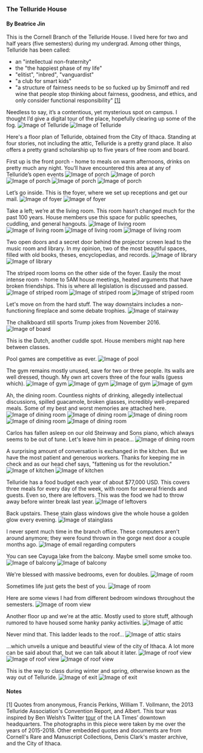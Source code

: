 ### The Telluride House
#### By Beatrice Jin

This is the Cornell Branch of the Telluride House. I lived here for two and half years (five semesters) during my undergrad. Among other things, Telluride has been called:

  * an "intellectual non-fraternity"
  * the "the happiest phase of my life"
  * "elitist", "inbred", "vanguardist"
  * "a club for smart kids"
  * "a structure of fairness needs to be so fucked up by Smirnoff and red wine that people stop thinking about fairness, goodness, and ethics, and only consider functional responsibility" [[1]](#notes)

Needless to say, it’s a contentious, yet mysterious spot on campus. I thought I’d give a digital tour of the place, hopefully clearing up some of the fog. 
![Image of Telluride](photos/intro0.jpg)
![Image of Telluride](photos/intro2.jpg)

Here's a floor plan of Telluride, obtained from the City of Ithaca. Standing at four stories, not including the attic, Telluride is a pretty grand place. It also offers a pretty grand scholarship up to five years of free room and board.

First up is the front porch - home to meals on warm afternoons, drinks on pretty much any night. You’ll have encountered this area at any of Telluride’s open events
![Image of porch](photos/porch4.jpg)
![Image of porch](photos/porch3.jpg)
![Image of porch](photos/porch1.jpg)
![Image of porch](photos/porch6.jpg)
![Image of porch](photos/porch2.jpg)

Let’s go inside. This is the foyer, where we set up receptions and get our mail. 
![Image of foyer](photos/foyer4.jpg)
![Image of foyer](photos/foyer5.jpg)

Take a left; we’re at the living room. This room hasn’t changed much for the past 100 years. House members use this space for public speeches, cuddling, and general hangouts.
![Image of living room](photos/living.jpg)
![Image of living room](photos/living2.jpg)
![Image of living room](photos/living4.jpg)
![Image of living room](photos/livingroom.jpg)

Two open doors and a secret door behind the projector screen lead to the music room and library. In my opinion, two of the most beautiful spaces, filled with old books, theses, encyclopedias, and records. 
![Image of library](photos/library.jpg)
![Image of library](photos/library3.jpg)

The striped room looms on the other side of the foyer. Easily the most intense room - home to 5AM house meetings, heated arguments that have broken friendships. This is where all legislation is discussed and passed. 
![Image of striped room](photos/striped1.jpg)
![Image of striped room](photos/striped3.jpg)
![Image of striped room](photos/striped1.jpg)

Let's move on from the hard stuff. The way downstairs includes a non-functioning fireplace and some debate trophies.
![Image of stairway](photos/fireplace.jpg)

The chalkboard still sports Trump jokes from November 2016.
![Image of board](photos/trump_board.jpg)

This is the Dutch, another cuddle spot. House members might nap here between classes.

Pool games are competitive as ever. 
![Image of pool](photos/pool.jpg)

The gym remains mostly unused, save for two or three people. Its walls are well dressed, though. My own art covers three of the four walls (guess which). 
![Image of gym](photos/gym1.jpg)
![Image of gym](photos/gym2.jpg)
![Image of gym](photos/gym3.jpg)
![Image of gym](photos/gym4.jpg)

Ah, the dining room. Countless nights of drinking, allegedly intellectual discussions, spilled guacamole, broken glasses, incredibly well-prepared meals. Some of my best and worst memories are attached here. 
![Image of dining room](photos/dining6.jpg)
![Image of dining room](photos/dining2.jpg)
![Image of dining room](photos/dining3.jpg)
![Image of dining room](photos/dining4.jpg)
![Image of dining room](photos/dining5.jpg)

Carlos has fallen asleep on our old Steinway and Sons piano, which always seems to be out of tune. Let's leave him in peace...
![Image of dining room](photos/dining1.jpg)

A surprising amount of conversation is exchanged in the kitchen. But we have the most patient and generous workers. Thanks for keeping me in check and as our head chef says, "fattening us for the revolution."
![Image of kitchen](photos/kitchen.jpg)
![Image of kitchen](photos/kitchen2.jpg)

Telluride has a food budget each year of about $77,000 USD. This covers three meals for every day of the week, with room for several friends and guests. Even so, there are leftovers. This was the food we had to throw away before winter break last year.
![Image of leftovers](photos/leftovers.jpg)

Back upstairs. These stain glass windows give the whole house a golden glow every evening. 
![Image of stainglass](photos/stainglass.jpg)

I never spent much time in the branch office. These computers aren't around anymore; they were found thrown in the gorge next door a couple months ago. 
![Image of email regarding computers](documents/office_cpus.jpg)

You can see Cayuga lake from the balcony. Maybe smell some smoke too. 
![Image of balcony](photos/balcony1.jpg)
![Image of balcony](photos/balcony2.jpg)

We're blessed with massive bedrooms, even for doubles. 
![Image of room](photos/room1.jpg)

Sometimes life just gets the best of you.
![Image of room](photos/room2.jpg)

Here are some views I had from different bedroom windows throughout the semesters.
![Image of room view](photos/bedroom_view1.jpg)

Another floor up and we're at the attic. Mostly used to store stuff, although rumored to have housed some hanky panky activities. 
![Image of attic](photos/attic.jpg)

Never mind that. This ladder leads to the roof...
![Image of attic stairs](photos/attic_stairs.jpg)

...which unveils a unique and beautiful view of the city of Ithaca. A lot more can be said about that, but we can talk about it later. 
![Image of roof view](photos/roof_view1.jpg)
![Image of roof view](photos/roof_view3.jpg)
![Image of roof view](photos/roof_view4.jpg)

This is the way to class during winter and spring, otherwise known as the way out of Telluride. 
![Image of exit](photos/view_wayout.jpg)
![Image of exit](photos/roof_way_out.jpg)

#### Notes
[1] Quotes from anonymous, Francis Perkins, William T. Vollmann, the 2013 Telluride Association's Convention Report, and Albert. 
This tour was inspired by Ben Welsh’s Twitter [tour](http://palewi.re/posts/2018/04/14/my-times/) of the LA Times’ downtown headquarters. The photographs in this piece were taken by me over the years of 2015-2018. Other embedded quotes and documents are from Cornell's Rare and Manuscript Collections, Denis Clark's master archive, and the City of Ithaca. 
